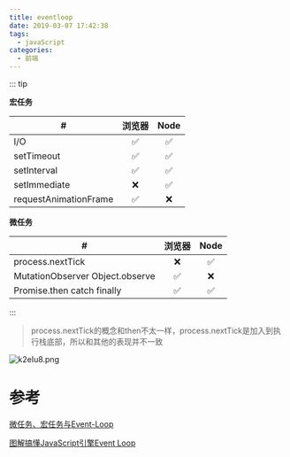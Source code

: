```yaml
---
title: eventloop
date: 2019-03-07 17:42:38
tags:
  - javaScript
categories:
  - 前端
---
```


::: tip

**宏任务**

| #                     | 浏览器 | Node  |
| --------------------- | :----: | :---: |
| I/O                   |   ✅    |   ✅   |
| setTimeout            |   ✅    |   ✅   |
| setInterval           |   ✅    |   ✅   |
| setImmediate          |   ❌    |   ✅   |
| requestAnimationFrame |   ✅    |   ❌   |

**微任务**

| #                               | 浏览器 | Node  |
| ------------------------------- | :----: | :---: |
| process.nextTick                |   ❌    |   ✅   |
| MutationObserver Object.observe |   ✅    |   ❌   |
| Promise.then catch finally      |   ✅    |   ✅   |

:::

<!-- more -->

> process.nextTick的概念和then不太一样，process.nextTick是加入到执行栈底部，所以和其他的表现并不一致

![k2eIu8.png](https://s2.ax1x.com/2019/02/20/k2eIu8.png)

# 参考

[微任务、宏任务与Event-Loop](https://www.cnblogs.com/jiasm/p/9482443.html)

[图解搞懂JavaScript引擎Event Loop](https://juejin.im/post/5a6309f76fb9a01cab2858b1)
